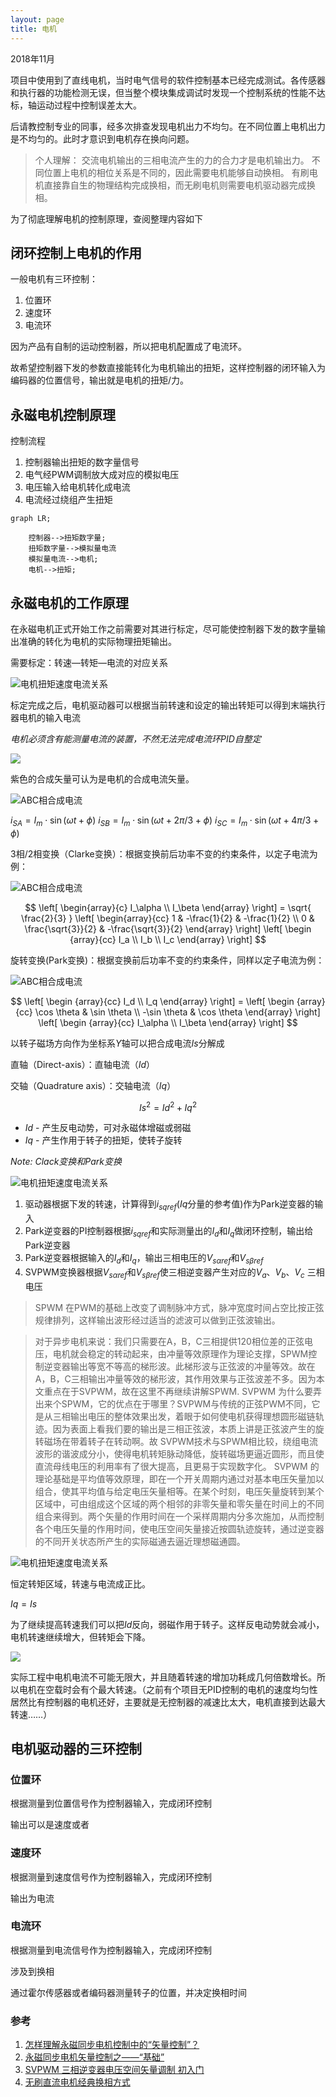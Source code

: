 ```yaml
---
layout: page
title: 电机
---
```


2018年11月

项目中使用到了直线电机，当时电气信号的软件控制基本已经完成测试。各传感器和执行器的功能检测无误，但当整个模块集成调试时发现一个控制系统的性能不达标，轴运动过程中控制误差太大。

后请教控制专业的同事，经多次排查发现电机出力不均匀。在不同位置上电机出力是不均匀的。此时才意识到电机存在换向问题。

>个人理解：
交流电机输出的三相电流产生的力的合力才是电机输出力。
不同位置上电机的相位关系是不同的，因此需要电机能够自动换相。
有刷电机直接靠自生的物理结构完成换相，而无刷电机则需要电机驱动器完成换相。

为了彻底理解电机的控制原理，查阅整理内容如下

## 闭环控制上电机的作用

一般电机有三环控制：

1. 位置环
2. 速度环
3. 电流环

因为产品有自制的运动控制器，所以把电机配置成了电流环。

故希望控制器下发的参数直接能转化为电机输出的扭矩，这样控制器的闭环输入为编码器的位置信号，输出就是电机的扭矩/力。

## 永磁电机控制原理

控制流程

1. 控制器输出扭矩的数字量信号
2. 电气经PWM调制放大成对应的模拟电压
3. 电压输入给电机转化成电流
4. 电流经过绕组产生扭矩

```mermaid
graph LR;

    控制器-->扭矩数字量;
    扭矩数字量-->模拟量电流
    模拟量电流-->电机;
    电机-->扭矩;
```

## 永磁电机的工作原理

在永磁电机正式开始工作之前需要对其进行标定，尽可能使控制器下发的数字量输出准确的转化为电机的实际物理扭矩输出。

需要标定：转速—转矩—电流的对应关系

![电机扭矩速度电流关系](../pic/电机控制_扭矩_电流_电压.jpg)

标定完成之后，电机驱动器可以根据当前转速和设定的输出转矩可以得到末端执行器电机的输入电流

*电机必须含有能测量电流的装置，不然无法完成电流环PID自整定*

![](../pic/三相矢量合成变化.gif)

紫色的合成矢量可认为是电机的合成电流矢量。

![ABC相合成电流](../pic/ABC相电流合成Is.png)

$i_{SA} = I_m \cdot \sin(\omega t + \phi)$
$i_{SB} = I_m \cdot \sin(\omega t + 2 \pi /3 +\phi)$
$i_{SC} = I_m \cdot \sin(\omega t + 4 \pi /3 +\phi)$

3相/2相变换（Clarke变换）：根据变换前后功率不变的约束条件，以定子电流为例：

![ABC相合成电流](../pic/ABC_Clarke变换.png)

$$
\left[ \begin{array}{c} I_\alpha \\ I_\beta \end{array} \right] = \sqrt{ \frac{2}{3} } \left[ \begin{array}{cc} 1 & -\frac{1}{2} & -\frac{1}{2} \\ 0 & \frac{\sqrt{3}}{2} & -\frac{\sqrt{3}}{2} \end{array} \right]  \left[ \begin {array}{cc} I_a \\ I_b \\ I_c \end{array} \right]
$$

旋转变换(Park变换)：根据变换前后功率不变的约束条件，同样以定子电流为例：

![ABC相合成电流](../pic/ABC_Park变换.png)

$$
\left[ \begin {array}{cc} I_d \\ I_q \end{array} \right] = \left[ \begin {array}{cc} \cos \theta & \sin \theta \\ -\sin \theta & \cos \theta \end{array} \right] \left[ \begin {array}{cc} I_\alpha \\ I_\beta \end{array} \right] 
$$


以转子磁场方向作为坐标系$Y$轴可以把合成电流$Is$分解成

直轴（Direct-axis）：直轴电流（$Id$）

交轴（Quadrature axis）：交轴电流（$Iq$） 

$$
Is^2=Id^2+Iq^2
$$

- $Id$ - 产生反电动势，可对永磁体增磁或弱磁
- $Iq$ - 产生作用于转子的扭矩，使转子旋转

*Note: Clack变换和Park变换*



![电机扭矩速度电流关系](../pic/经典永磁电机矢量控制系统结构.png)

1. 驱动器根据下发的转速，计算得到$i_{sqref}$($Iq$分量的参考值)作为Park逆变器的输入
2. Park逆变器的PI控制器根据$i_{sqref}$和实际测量出的$I_d$和$I_q$做闭环控制，输出给Park逆变器
3. Park逆变器根据输入的$I_d$和$I_q$，输出三相电压的$V_{s \alpha ref}$和$V_{s \beta ref}$
4. SVPWM变换器根据$V_{s \alpha ref}$和$V_{s \beta ref}$使三相逆变器产生对应的$V_a$、$V_b$、$V_c$ 三相电压

>SPWM
在PWM的基础上改变了调制脉冲方式，脉冲宽度时间占空比按正弦规律排列，这样输出波形经过适当的滤波可以做到正弦波输出。

>对于异步电机来说：我们只需要在A，B，C三相提供120相位差的正弦电压，电机就会稳定的转动起来，由冲量等效原理作为理论支撑，SPWM控制逆变器输出等宽不等高的梯形波。此梯形波与正弦波的冲量等效。故在A，B，C三相输出冲量等效的梯形波，其作用效果与正弦波差不多。因为本文重点在于SVPWM，故在这里不再继续讲解SPWM.
SVPWM
为什么要弄出来个SPWM，它的优点在于哪里？SVPWM与传统的正弦PWM不同，它是从三相输出电压的整体效果出发，着眼于如何使电机获得理想圆形磁链轨迹。因为表面上看我们要的输出是三相正弦波，本质上讲是正弦波产生的旋转磁场在带着转子在转动啊。故 SVPWM技术与SPWM相比较，绕组电流波形的谐波成分小，使得电机转矩脉动降低，旋转磁场更逼近圆形，而且使直流母线电压的利用率有了很大提高，且更易于实现数字化。
SVPWM 的理论基础是平均值等效原理，即在一个开关周期内通过对基本电压矢量加以组合，使其平均值与给定电压矢量相等。在某个时刻，电压矢量旋转到某个区域中，可由组成这个区域的两个相邻的非零矢量和零矢量在时间上的不同组合来得到。两个矢量的作用时间在一个采样周期内分多次施加，从而控制各个电压矢量的作用时间，使电压空间矢量接近按圆轨迹旋转，通过逆变器的不同开关状态所产生的实际磁通去逼近理想磁通圆。



![电机扭矩速度电流关系](../pic/电机控制_扭矩_电流_分解_电压.jpg)


恒定转矩区域，转速与电流成正比。

$Iq=Is$

为了继续提高转速我们可以把$Id$反向，弱磁作用于转子。这样反电动势就会减小，电机转速继续增大，但转矩会下降。

![](../pic/电机转矩-转速.jpg)

实际工程中电机电流不可能无限大，并且随着转速的增加功耗成几何倍数增长。所以电机在空载时会有个最大转速。（之前有个项目无PID控制的电机的速度均匀性居然比有控制器的电机还好，主要就是无控制器的减速比太大，电机直接到达最大转速……）

## 电机驱动器的三环控制

### 位置环

根据测量到位置信号作为控制器输入，完成闭环控制

输出可以是速度或者

### 速度环

根据测量到速度信号作为控制器输入，完成闭环控制

输出为电流

### 电流环

根据测量到电流信号作为控制器输入，完成闭环控制

涉及到换相



通过霍尔传感器或者编码器测量转子的位置，并决定换相时间


### 参考

1. [怎样理解永磁同步电机控制中的“矢量控制”？](https://www.zhihu.com/question/20724715)
2. [永磁同步电机矢量控制之——“基础”](https://zhuanlan.zhihu.com/p/23267332?refer=zhishixuediande)
3. [SVPWM 三相逆变器电压空间矢量调制 初入门](https://blog.csdn.net/u013414501/article/details/82747573)
4. [无刷直流电机经典换相方式](https://wenku.baidu.com/view/c2c1db8a680203d8ce2f242c.html)
